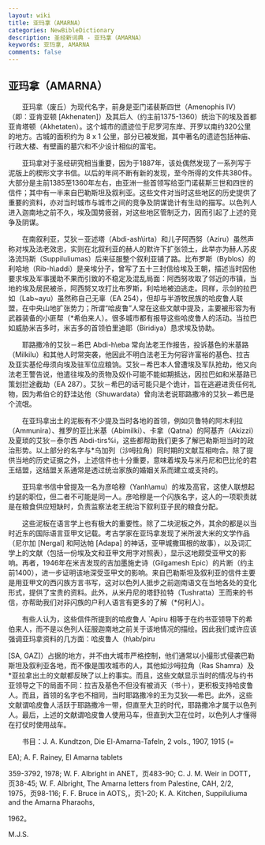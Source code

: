 ```yaml
---
layout: wiki
title: 亚玛拿（AMARNA）
categories: NewBibleDictionary
description: 圣经新词典 - 亚玛拿（AMARNA）
keywords: 亚玛拿, AMARNA
comments: false
---
```


## 亚玛拿（AMARNA）

　　亚玛拿（废丘）为现代名字，前身是亚门诺裴斯四世（Amenophis IV）（即：亚肯亚顿 [Akhenaten]）及其后人（约主前1375-1360）统治下的埃及首都亚肯塔顿（Akhetaten）。这个城市的遗迹位于尼罗河东岸、开罗以南约320公里的地方。古城的面积约为 8 x 1 公里，部分已被发掘，其中著名的遗迹包括神庙、行政大楼、有壁画的墓穴和不少设计相似的富宅。

　　亚玛拿对于圣经研究相当重要，因为于1887年，该处偶然发现了一系列写于泥版上的楔形文字书信。以后的年间不断有新的发现，至今所得的文件共380件。大部分是主前1385至1360年左右，由亚洲一些首领写给亚门诺裴斯三世和四世的信件；其中有一半来自巴勒斯坦及叙利亚。这些文件对当时这些地区的历史提供了重要的资料，亦对当时城市与城市之间的竞争及阴谋诡计有生动的描写。以色列人进入迦南地之前不久，埃及国势疲弱，对这些地区管制乏力，因而引起了上述的竞争及阴谋。

　　在南叙利亚，艾狄－亚述塔（Abdi-ash\irta）和儿子阿西努（Aziru）虽然声称对埃及法老效忠，实则在北叙利亚的赫人的默许下扩张领土，此举亦为赫人苏皮洛流玛斯（Suppiluliumas）后来征服整个叙利亚铺了路。比布罗斯（Byblos）的利哈地（Rib-h\addi）是亲埃分子，曾写了五十三封信给埃及王朝，描述当时因他要求埃及军事援助不果而引致的不稳定及混乱局面：阿西努攻取了邻近的市镇，当地的埃及居民被杀，阿西努又攻打比布罗斯，利哈地被迫逃走。同样，示剑的拉巴如（Lab~ayu）虽然称自己无辜（EA 254），但却与半游牧民族的哈皮鲁人联盟，在中央山地扩张势力；所谓“哈皮鲁”人常在这些文献中提及，主要被形容为有武器装备的小匪帮（*希伯来人）。很多城市都有报导这些哈皮鲁人的活动。当拉巴如威胁米吉多时，米吉多的首领伯里迪耶（Biridiya）恳求埃及协助。

　　耶路撒冷的艾狄－希巴 Abdi-h\eba 常向法老王作报告，投诉基色的米基路（Milkilu）和其他人时常突袭，他因此不明白法老王为何容许富裕的基色、拉吉及亚实基伦毋须向埃及驻军位应粮饷。艾狄－希巴本人曾遭埃及军队抢劫，他又向法老王警告说，他遣往埃及的贡物及奴仆可能不能如期抵达，因拉巴如和米基路已策划拦途截劫（EA 287）。艾狄－希巴的话可能只是个诡计，旨在逃避进贡任何礼物，因为希伯仑的舒洼达他（Shuwardata）曾向法老说耶路撒冷的艾狄－希巴是个流氓。

　　在亚玛拿出土的泥板有不少提及当时各地的首领，例如贝鲁特的阿木利拉（Ammunira）、推罗的亚比米基（Abimilki）、卡拿（Qatna）的阿基齐（Akizzi）及夏琐的艾狄－泰尔西 Abdi-tirs%i，这些都帮助我们更多了解巴勒斯坦当时的政治形势。以上部分的名字与*乌加列（沙呣拉角）同时期的文献互相吻合。除了提供当地的历史证据之外，上述信件也十分重要，意味着埃及与米丹尼和巴比伦的君王结盟，这结盟关系通常是透过统治家族的婚姻关系而建立或支持的。

　　亚玛拿书信中曾提及一名为彦哈穆（Yanh\amu）的埃及高官，这使人联想起约瑟的职位，但二者不可能是同一人。彦哈穆是一个闪族名字，这人的一项职责就是在粮食供应短缺时，负责监察法老王统治下叙利亚子民的粮食分配。

　　这些泥板在语言学上也有极大的重要性。除了二块泥板之外，其余的都是以当时近东的国际语言亚甲文记载。考古学家在亚玛拿发现了米所波大米的文学作品（尼尔加 [Nergal] 和阿达帕 [Adapa] 的神话，亚甲城撒珥根的故事），以及词汇学上的文献（包括一份埃及文和亚甲文用字对照表），显示这地颇受亚甲文的影响。再者，1946年在米吉发现的吉加墨施史诗（Gilgamesh Epic）的片断（约主前1400），进一步证明该地深受亚甲文的影响。来自巴勒斯坦及叙利亚的信件主要是用亚甲文的西闪族方言书写，这对以色列人抵步之前迦南语文在当地各处的变化形式，提供了宝贵的资料。此外，从米丹尼的塔舒拉特（Tushratta）王而来的书信，亦帮助我们对非闪族的户利人语言有更多的了解（*何利人）。

　　有些人认为，这些信件所提到的哈皮鲁人 `Apiru 相等于在约书亚领导下的希伯来人，而不是以色列人征服迦南地之前关于该地情况的描绘。因此我们或许应该强调亚玛拿资料的几方面：哈皮鲁人（h\ab/piru

[SA, GAZ]）占据的地方，并不由大城市严格控制，他们通常以小撮形式侵袭巴勒斯坦及叙利亚各地，而不像是围攻城市的人，其他如沙呣拉角（Ras Shamra）及*亚拉拿出土的文献都反映了以上的事实。而且，这些文献显示当时的情况与约书亚领导之下的局面不同：拉吉及基色不但没有被消灭（书十），更积极支持哈皮鲁人。而且，首领的名字也不相同，当时耶路撒冷的王为艾狄──希巴。此外，这些文献谓哈皮鲁人活跃于耶路撒冷一带，但直至大卫的时代，耶路撒冷才属于以色列人。最后，上述的文献谓哈皮鲁人使用马车，但直到大卫在位时，以色列人才懂得在打仗时使用战车。

　　书目：J. A. Kundtzon, Die El-Amarna-Tafeln, 2 vols., 1907, 1915 (=

EA); A. F. Rainey, El Amarna tablets

359-3792, 1978; W. F. Albright in ANET，页483-90; C. J. M. Weir in DOTT，页38-45; W. F. Albright, The Amarna letters from Palestine, CAH, 2/2, 1975，页98-116; F. F. Bruce in AOTS,，页1-20; K. A. Kitchen, Suppiluliuma and the Amarna Pharaohs,

1962。

M.J.S.






